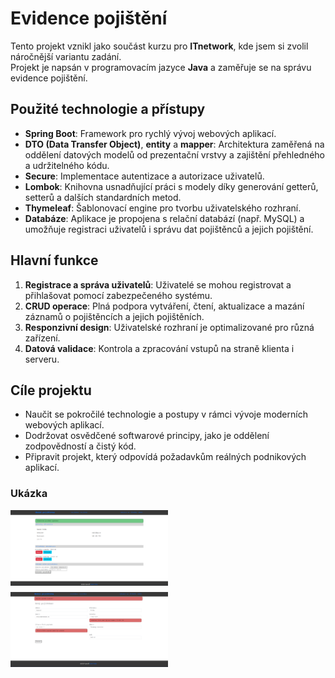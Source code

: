 # Evidence pojištění  

Tento projekt vznikl jako součást kurzu pro **ITnetwork**, kde jsem si zvolil náročnější variantu zadání.  
Projekt je napsán v programovacím jazyce **Java** a zaměřuje se na správu evidence pojištění.  

## Použité technologie a přístupy  
- **Spring Boot**: Framework pro rychlý vývoj webových aplikací.  
- **DTO (Data Transfer Object)**, **entity** a **mapper**: Architektura zaměřená na oddělení datových modelů od prezentační vrstvy a zajištění přehledného a udržitelného kódu.  
- **Secure**: Implementace autentizace a autorizace uživatelů.  
- **Lombok**: Knihovna usnadňující práci s modely díky generování getterů, setterů a dalších standardních metod.  
- **Thymeleaf**: Šablonovací engine pro tvorbu uživatelského rozhraní.  
- **Databáze**: Aplikace je propojena s relační databází (např. MySQL) a umožňuje registraci uživatelů i správu dat pojištěnců a jejich pojištění.  

## Hlavní funkce  
1. **Registrace a správa uživatelů**: Uživatelé se mohou registrovat a přihlašovat pomocí zabezpečeného systému.  
2. **CRUD operace**: Plná podpora vytváření, čtení, aktualizace a mazání záznamů o pojištěncích a jejich pojištěních.  
3. **Responzivní design**: Uživatelské rozhraní je optimalizované pro různá zařízení.  
4. **Datová validace**: Kontrola a zpracování vstupů na straně klienta i serveru.  

## Cíle projektu  
- Naučit se pokročilé technologie a postupy v rámci vývoje moderních webových aplikací.  
- Dodržovat osvědčené softwarové principy, jako je oddělení zodpovědností a čistý kód.  
- Připravit projekt, který odpovídá požadavkům reálných podnikových aplikací. 

### Ukázka
<div style="display: flex; flex-wrap: wrap; gap: 10px;">
  <img src=".gitImages/obr1.png" alt="obrázek1" style="width: 50%;">
  <img src=".gitImages/obr2.png" alt="obrázek2" style="width: 50%;">
</div>
